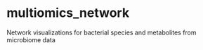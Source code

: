 # multiomics_network
Network visualizations for bacterial species and metabolites from microbiome data
